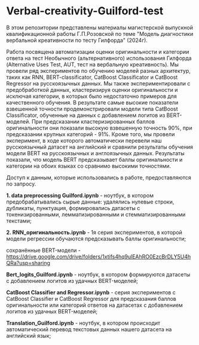 # Verbal-creativity-Guilford-test
В этом репозитории представлены материалы магистерской выпускной квалификационной работы Г.П.Розовской по теме "Модель диагностики вербальной креативности по тесту Гилфорда" (2024г).

Работа посвящена автоматизации оценки оригинальности и категории ответа на тест Необычного (альтернативного) использования Гилфорда (Alternative Uses Test, AUT, тест на вербальную креативность). Мы провели ряд экспериментов по обучению моделей разных архитектур, таких как RNN, BERT-classificator, CatBoost Classificator и CatBoost Regressor на русскоязычных данных. Мы также экспериментировали с предобработкой данных, кластеризируя оценки оригинальности и исключая категории, в которых было недостаточно примеров для качественного обучения. В результате самые высокие показатели взвешенной точности продемонстрировали модели типа CatBoost Classificator, обученные на данных с добавлением логитов из BERT-моделей. При предсказании кластеризированных баллов оригинальности они показали высокую взвешенную точность 90%, при предсказании крупных категорий - 91%. Кроме того, мы провели эксперимент, в ходе которого автоматически перевели наш русскоязычный датасет на английский и сравнили результаты обучения модели BERT на русскоязычных и англоязычных данных. Результаты показали, что модель BERT предсказывает баллы оригинальности и категории на обоих языках со сравнимо высокими точностями.

Доступ к данным, которые использовались в работе, предоставляются по запросу. 

**1. data preprocessing Guilford.ipynb** - ноутбук, в котором предобрабатывались сырые данные: удалялись нулевые строки, дубликаты, пунктуация, формировались датасеты с токенизированными, лемматизированными и стемматизированными текстами;

**2. RNN_оригинальность.ipynb** - 1я серия экспериментов, в которой модели регрессии обучаются предсказывать баллы оригинальности;

сохранённые BERT-модели - https://drive.google.com/drive/folders/1xtifs4hq9ulEAhRO0EzcBrDLY5U4hQRa?usp=sharing

**Bert_logits_Guilford.ipynb** - ноутбук, в котором формируются датасеты с добавлением логитов из удачных BERT-моделей;

**CatBoost Classifier and Regressor.ipynb** - серия экспериментов с CatBoost Classifier и CatBoost Regressor для предсказания баллов оригинальности или категорий ответов на датасетах с добавлением логитов из удачных BERT-моделей;

**Translation_Guilford.ipynb** - ноутбук, в котором происходит автоматический перевод текстовых данных нашего датасета на английский язык;
